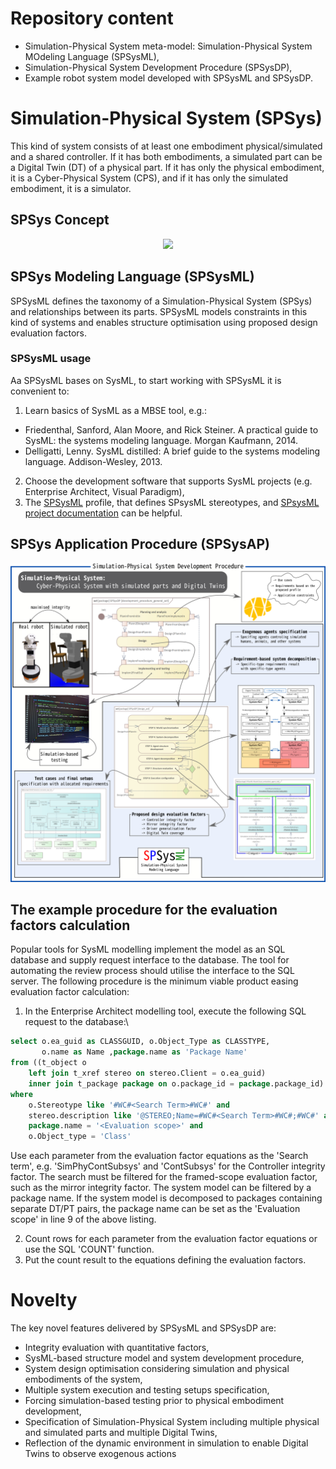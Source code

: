 # Repository content
* Simulation-Physical System meta-model: Simulation-Physical System MOdeling Language (SPSysML), 
* Simulation-Physical System Development Procedure (SPSysDP), 
* Example robot system model developed with SPSysML and SPSysDP.

# Simulation-Physical System (SPSys)
 This kind of system consists of at least one embodiment physical/simulated and a shared controller. If it has both embodiments, a simulated part can be a Digital Twin (DT) of a physical part. If it has only the physical embodiment, it is a Cyber-Physical System (CPS), and if it has only the simulated embodiment, it is a simulator.
 
## SPSys Concept
<p align="center">
<img src="https://user-images.githubusercontent.com/7499883/223860003-b54a8238-6fe2-45c9-9df6-2c7b507df481.png"  width="400">
</p>

## SPSys Modeling Language (SPSysML)
SPSysML defines the taxonomy of a Simulation-Physical System (SPSys) and relationships between its parts. SPSysML models constraints in this kind of systems and enables structure optimisation using proposed design evaluation factors. 

### SPSysML usage
Aa SPSysML bases on SysML, to start working with SPSysML it is convenient to:
1.	Learn basics of SysML as a MBSE tool, e.g.:
* Friedenthal, Sanford, Alan Moore, and Rick Steiner. A practical guide to SysML: the systems modeling language. Morgan Kaufmann, 2014.
* Delligatti, Lenny. SysML distilled: A brief guide to the systems modeling language. Addison-Wesley, 2013.
2.	Choose the development software that supports SysML projects (e.g. Enterprise Architect, Visual Paradigm),
3.	The [SPSysML](spsys-profile.xml) profile, that defines SPsysML stereotypes, and [SPsysML project documentation](spsys-doc.pdf) can be helpful.


## SPSys Application Procedure (SPSysAP)
<p align="center">
<img src="https://github.com/RCPRG-ros-pkg/spsysml/raw/main/spsysdp-radmap.png"  width="600">
</p>

## The example procedure for the evaluation factors calculation
Popular tools for SysML modelling implement the model as an SQL database and supply request interface to the database. The tool for automating the review process should utilise the interface to the SQL server. The following procedure is the minimum viable product easing evaluation factor calculation:
1. In the Enterprise Architect modelling tool, execute the following SQL request to the database:\\
```sql
select o.ea_guid as CLASSGUID, o.Object_Type as CLASSTYPE, 
       o.name as Name ,package.name as 'Package Name'
from ((t_object o
    left join t_xref stereo on stereo.Client = o.ea_guid)
    inner join t_package package on o.package_id = package.package_id)
where 
    o.Stereotype like '#WC#<Search Term>#WC#' and
    stereo.description like '@STEREO;Name=#WC#<Search Term>#WC#;#WC#' and
    package.name = '<Evaluation scope>' and
    o.Object_type = 'Class'
```
Use each parameter from the evaluation factor equations as the 'Search term', e.g. 'SimPhyContSubsys' and 'ContSubsys' for the Controller integrity factor. The search must be filtered for the framed-scope evaluation factor, such as the mirror integrity factor. The system model can be filtered by a package name. If the system model is decomposed to packages containing separate DT/PT pairs, the package name can be set as the 'Evaluation scope' in line 9 of the above listing.  

2. Count rows for each parameter from the evaluation factor equations or use the SQL 'COUNT' function.
3. Put the count result to the equations defining the evaluation factors.

# Novelty
The key novel features delivered by SPSysML and SPSysDP are:
* Integrity evaluation with quantitative factors,
* SysML-based structure model and system development procedure,
* System design optimisation considering simulation and physical embodiments of the system,
* Multiple system execution and testing setups specification,
* Forcing simulation-based testing prior to physical embodiment development,
* Specification of Simulation-Physical System including multiple physical and simulated parts and multiple Digital Twins,
* Reflection of the dynamic environment in simulation to enable Digital Twins to observe exogenous actions
